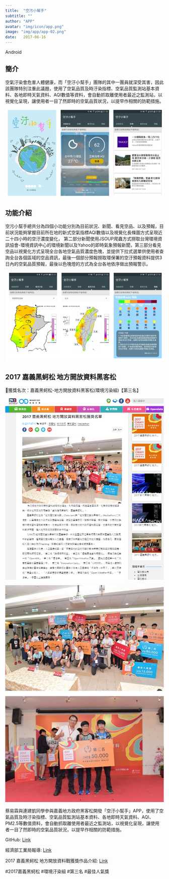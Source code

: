 ```yaml
---
title:  "空污小幫手"
subtitle: ""
author: "APP"
avatar: "img/icon/app.png"
image: "img/app/app-02.png"
date:   2017-06-16
---
```


Android

## 簡介
空氣汙染會危害人體健康，而「空汙小幫手」團隊的其中一團員就深受其害，因此該團隊特別注重此議題，使用了空氣品質及時汙染指標、空氣品質監測站基本資料、各地即時天氣資料、AQI數值等資料，會自動抓取離使用者最近之監測站，以視覺化呈現，讓使用者一目了然即時的空氣品質狀況，以提早作相關的防範措施。

![](img/app/app-02-1.png)

## 功能介紹
空污小幫手總共分為四個小功能分別為目前狀況、新聞、看見空品、以及預報，目前狀況能夠掌握目前所在地的新式空氣指標AQI數值以及視覺化長條圖方式呈現近二十四小時的空汙濃度變化， 第二部分新聞使用JSOUP爬蟲方式撈取台灣環境資訊協會-環境資訊中心的環境新聞以及Yahoo的即時氣象預報新聞，第三部分看見空品以視覺化方式呈現全台各地空氣品質濃度色塊，並提供下拉式選單供使用者查詢全台各個區域的空品資訊，最後一個部分預報撈取環保署的空汙預報資料提供3日內的空氣品質預報，最後以色塊燈的方式為全台各地依序做出預報警示。

![](img/app/app-02-2.png)

## 2017 嘉義黑蚵松 地方開放資料黑客松
🥉獲獎名次：嘉義黑蚵松-地方開放資料黑客松(環境污染組)【第三名】

![](img/app/app-02-3.png)

![](img/app/app-02-4.jpg)

<img class='rwdImg' src="img/app/app-02-5.jpg">

蔡易霖與連建凱同學參與嘉義地方政府黑客松開發「空汙小幫手」APP，使用了空氣品質及時汙染指標、空氣品質監測站基本資料、各地即時天氣資料、AQI、PM2.5等數值資料，會自動抓取離使用者最近之監測站，以視覺化呈現，讓使用者一目了然即時的空氣品質狀況，以提早作相關的防範措施。

GitHub: [Link](https://github.com/andy6804tw/ChiayiHackathon2)

經濟部工業局報導: [Link](https://opendata.tca.org.tw/index.php/article/readfull/4/14)

2017 嘉義黑蚵松 地方開放資料戰獲獎作品介紹: [Link](https://opendata.tca.org.tw/index.php/article/readfull/4/23)

#2017嘉義黑蚵松 #環境汙染組 #第三名 #最佳人氣獎
